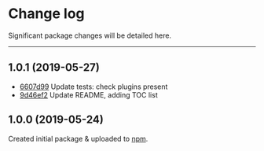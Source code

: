 # Change log

Significant package changes will be detailed here.

---

## 1.0.1 (2019-05-27)

-   [6607d99](https://github.com/geniemouse/stylelint-config/commit/6607d99) Update tests: check plugins present
-   [9d46ef2](https://github.com/geniemouse/stylelint-config/commit/9d46ef2) Update README, adding TOC list

## 1.0.0 (2019-05-24)

Created initial package & uploaded to [npm].

<!-- LINK REFERENCES -->

[npm]: https://www.npmjs.com/package/@geniemouse/stylelint-config

<!-- end: LINK REFERENCES -->
